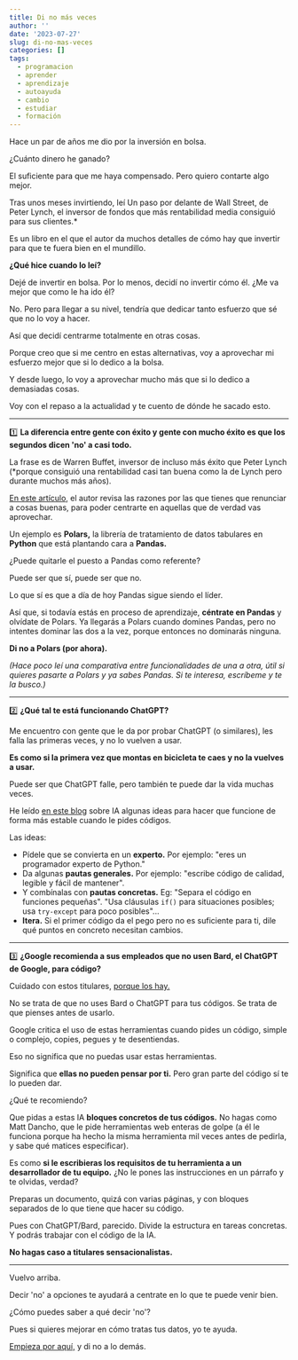 ```yaml
---
title: Di no más veces
author: ''
date: '2023-07-27'
slug: di-no-mas-veces
categories: []
tags:
  - programacion
  - aprender
  - aprendizaje
  - autoayuda
  - cambio
  - estudiar
  - formación
---
```



Hace un par de años me dio por la inversión en bolsa.

¿Cuánto dinero he ganado?

El suficiente para que me haya compensado. Pero quiero contarte algo mejor.

Tras unos meses invirtiendo, leí Un paso por delante de Wall Street, de Peter Lynch, el inversor de fondos que más rentabilidad media consiguió para sus clientes.*

Es un libro en el que el autor da muchos detalles de cómo hay que invertir para que te fuera bien en el mundillo.

**¿Qué hice cuando lo leí?**

Dejé de invertir en bolsa. Por lo menos, decidí no invertir cómo él.
¿Me va mejor que como le ha ido él?

No. Pero para llegar a su nivel, tendría que dedicar tanto esfuerzo que sé que no lo voy a hacer.

Así que decidí centrarme totalmente en otras cosas.

Porque creo que si me centro en estas alternativas, voy a aprovechar mi esfuerzo mejor que si lo dedico a la bolsa.

Y desde luego, lo voy a aprovechar mucho más que si lo dedico a demasiadas cosas.

Voy con el repaso a la actualidad y te cuento de dónde he sacado esto.

***

1️⃣ **La diferencia entre gente con éxito y gente con mucho éxito es que los segundos dicen 'no' a casi todo.**

La frase es de Warren Buffet, inversor de incluso más éxito que Peter Lynch (*porque consiguió una rentabilidad casi tan buena como la de Lynch pero durante muchos más años).

[En este artículo,](https://chrisblattman.com/blog/2014/07/10/just-say/) el autor revisa las razones por las que tienes que renunciar a cosas buenas, para poder centrarte en aquellas que de verdad vas aprovechar.

Un ejemplo es **Polars,** la librería de tratamiento de datos tabulares en **Python** que está plantando cara a **Pandas.**

¿Puede quitarle el puesto a Pandas como referente?

Puede ser que sí, puede ser que no.

Lo que sí es que a día de hoy Pandas sigue siendo el líder.

Así que, si todavía estás en proceso de aprendizaje, **céntrate en Pandas** y olvídate de Polars. Ya llegarás a Polars cuando domines Pandas, pero no intentes dominar las dos a la vez, porque entonces no dominarás ninguna.

**Di no a Polars (por ahora).**

_(Hace poco leí una comparativa entre funcionalidades de una a otra, útil si quieres pasarte a Polars y ya sabes Pandas. Si te interesa, escríbeme y te la busco.)_

***

2️⃣ **¿Qué tal te está funcionando ChatGPT?**

Me encuentro con gente que le da por probar ChatGPT (o similares), les falla las primeras veces, y no lo vuelven a usar.

**Es como si la primera vez que montas en bicicleta te caes y no la vuelves a usar.**

Puede ser que ChatGPT falle, pero también te puede dar la vida muchas veces.

He leído [en este blog](https://sourcery.ai/blog/chatgpt-maintainable-code/) sobre IA algunas ideas para hacer que funcione de forma más estable cuando le pides códigos.

Las ideas:

- Pídele que se convierta en un **experto.** Por ejemplo: "eres un programador experto de Python."
- Da algunas **pautas generales.** Por ejemplo: "escribe código de calidad, legible y fácil de mantener".
- Y combínalas con **pautas concretas.** Eg: "Separa el código en funciones pequeñas". "Usa cláusulas `if()` para situaciones posibles; usa `try-except` para poco posibles"...
- **Itera.** Si el primer código da el pego pero no es suficiente para ti, dile qué puntos en concreto necesitan cambios.


***


3️⃣ **¿Google recomienda a sus empleados que no usen Bard, el ChatGPT de Google, para código?**

Cuidado con estos titulares, [porque los hay.](https://www.theregister.com/2023/06/19/even_google_warns_its_own/)

No se trata de que no uses Bard o ChatGPT para tus códigos. Se trata de que pienses antes de usarlo.

Google critica el uso de estas herramientas cuando pides un código, simple o complejo, copies, pegues y te desentiendas.

Eso no significa que no puedas usar estas herramientas.

Significa que **ellas no pueden pensar por ti.** Pero gran parte del código sí te lo pueden dar.

¿Qué te recomiendo?

Que pidas a estas IA **bloques concretos de tus códigos.** No hagas como Matt Dancho, que le pide herramientas web enteras de golpe (a él le funciona porque ha hecho la misma herramienta mil veces antes de pedirla, y sabe qué matices especificar).

Es como **si le escribieras los requisitos de tu herramienta a un desarrollador de tu equipo.** ¿No le pones las instrucciones en un párrafo y te olvidas, verdad?

Preparas un documento, quizá con varias páginas, y con bloques separados de lo que tiene que hacer su código.

Pues con ChatGPT/Bard, parecido. Divide la estructura en tareas concretas. Y podrás trabajar con el código de la IA.

**No hagas caso a titulares sensacionalistas.**

***

Vuelvo arriba.

Decir 'no' a opciones te ayudará a centrate en lo que te puede venir bien.

¿Cómo puedes saber a qué decir 'no'?

Pues si quieres mejorar en cómo tratas tus datos, yo te ayuda.

[Empieza por aquí,](https://leonardohansa.com/muerde-a-la-serpiente/) y di no a lo demás.


